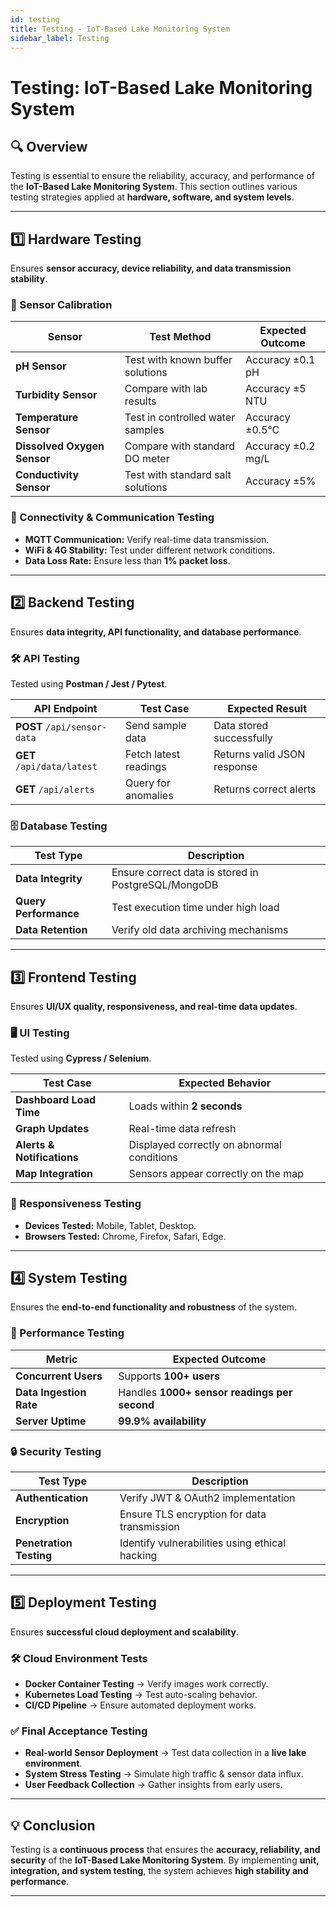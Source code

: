 ```yaml
---
id: testing
title: Testing - IoT-Based Lake Monitoring System
sidebar_label: Testing
---
```


# **Testing: IoT-Based Lake Monitoring System**

## **🔍 Overview**
Testing is essential to ensure the reliability, accuracy, and performance of the **IoT-Based Lake Monitoring System**. This section outlines various testing strategies applied at **hardware, software, and system levels**.

---

## **1️⃣ Hardware Testing**
Ensures **sensor accuracy, device reliability, and data transmission stability**.

### **🔬 Sensor Calibration**
| Sensor | Test Method | Expected Outcome |
|--------|------------|-----------------|
| **pH Sensor** | Test with known buffer solutions | Accuracy ±0.1 pH |
| **Turbidity Sensor** | Compare with lab results | Accuracy ±5 NTU |
| **Temperature Sensor** | Test in controlled water samples | Accuracy ±0.5°C |
| **Dissolved Oxygen Sensor** | Compare with standard DO meter | Accuracy ±0.2 mg/L |
| **Conductivity Sensor** | Test with standard salt solutions | Accuracy ±5% |

### **📡 Connectivity & Communication Testing**
- **MQTT Communication:** Verify real-time data transmission.
- **WiFi & 4G Stability:** Test under different network conditions.
- **Data Loss Rate:** Ensure less than **1% packet loss**.

---

## **2️⃣ Backend Testing**
Ensures **data integrity, API functionality, and database performance**.

### **🛠️ API Testing**
Tested using **Postman / Jest / Pytest**.

| API Endpoint | Test Case | Expected Result |
|-------------|----------|----------------|
| **POST** `/api/sensor-data` | Send sample data | Data stored successfully |
| **GET** `/api/data/latest` | Fetch latest readings | Returns valid JSON response |
| **GET** `/api/alerts` | Query for anomalies | Returns correct alerts |

### **🗄️ Database Testing**
| Test Type | Description |
|-----------|------------|
| **Data Integrity** | Ensure correct data is stored in PostgreSQL/MongoDB |
| **Query Performance** | Test execution time under high load |
| **Data Retention** | Verify old data archiving mechanisms |

---

## **3️⃣ Frontend Testing**
Ensures **UI/UX quality, responsiveness, and real-time data updates**.

### **🖥️ UI Testing**
Tested using **Cypress / Selenium**.

| Test Case | Expected Behavior |
|-----------|------------------|
| **Dashboard Load Time** | Loads within **2 seconds** |
| **Graph Updates** | Real-time data refresh |
| **Alerts & Notifications** | Displayed correctly on abnormal conditions |
| **Map Integration** | Sensors appear correctly on the map |

### **📱 Responsiveness Testing**
- **Devices Tested:** Mobile, Tablet, Desktop.
- **Browsers Tested:** Chrome, Firefox, Safari, Edge.

---

## **4️⃣ System Testing**
Ensures the **end-to-end functionality and robustness** of the system.

### **🚀 Performance Testing**
| Metric | Expected Outcome |
|--------|-----------------|
| **Concurrent Users** | Supports **100+ users** |
| **Data Ingestion Rate** | Handles **1000+ sensor readings per second** |
| **Server Uptime** | **99.9% availability** |

### **🔒 Security Testing**
| Test Type | Description |
|-----------|------------|
| **Authentication** | Verify JWT & OAuth2 implementation |
| **Encryption** | Ensure TLS encryption for data transmission |
| **Penetration Testing** | Identify vulnerabilities using ethical hacking |

---

## **5️⃣ Deployment Testing**
Ensures **successful cloud deployment and scalability**.

### **🛠️ Cloud Environment Tests**
- **Docker Container Testing** → Verify images work correctly.
- **Kubernetes Load Testing** → Test auto-scaling behavior.
- **CI/CD Pipeline** → Ensure automated deployment works.

### **✅ Final Acceptance Testing**
- **Real-world Sensor Deployment** → Test data collection in a **live lake environment**.
- **System Stress Testing** → Simulate high traffic & sensor data influx.
- **User Feedback Collection** → Gather insights from early users.

---

## **💡 Conclusion**
Testing is a **continuous process** that ensures the **accuracy, reliability, and security** of the **IoT-Based Lake Monitoring System**. By implementing **unit, integration, and system testing**, the system achieves **high stability and performance**.

---
